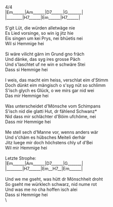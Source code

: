 4/4\
|Em\_\_\_\_\_\_|Am\_\_\_\_\_\_|D7\_\_\_\_\_\_|G\_\_\_\_\_\_\_|\
|\_\_\_\_\_\_\_\_|H7\_\_\_\_\_\_|Em\_\_\_\_\_\_|H7\_\_\_\_\_\_|\
\
S'git&nbsp;Lüt,&nbsp;die&nbsp;würden&nbsp;alletwäge&nbsp;nie\
Es&nbsp;Lied&nbsp;vorsinge,&nbsp;so&nbsp;win&nbsp;ig&nbsp;jitz&nbsp;hie\
Eis&nbsp;singen&nbsp;um&nbsp;kei&nbsp;Prys,&nbsp;nei&nbsp;bhüetis&nbsp;nei\
Wil&nbsp;si&nbsp;Hemmige&nbsp;hei\
\
Si&nbsp;wäre&nbsp;vilicht&nbsp;gärn&nbsp;im&nbsp;Grund&nbsp;gno&nbsp;fräch\
Und&nbsp;dänke,&nbsp;das&nbsp;syg&nbsp;ires&nbsp;grosse&nbsp;Päch\
Und&nbsp;s'laschtet&nbsp;uf&nbsp;ne&nbsp;win&nbsp;e&nbsp;schwäre&nbsp;Stei\
Dass&nbsp;si&nbsp;Hemmige&nbsp;hei\
\
I&nbsp;weis,&nbsp;das&nbsp;macht&nbsp;eim&nbsp;heiss,&nbsp;verschlat&nbsp;eim&nbsp;d'Stimm\
Doch&nbsp;dünkt&nbsp;eim&nbsp;mängisch&nbsp;o&nbsp;s'syg&nbsp;nüt&nbsp;so&nbsp;schlimm\
S'isch&nbsp;glych&nbsp;es&nbsp;Glück,&nbsp;o&nbsp;we&nbsp;mirs&nbsp;gar&nbsp;nid&nbsp;wei\
Das&nbsp;mir&nbsp;Hemmige&nbsp;hei\
\
Was&nbsp;unterscheidet&nbsp;d'Mönsche&nbsp;vom&nbsp;Schimpans\
S'isch&nbsp;nid&nbsp;die&nbsp;glatti&nbsp;Hut,&nbsp;dr&nbsp;fählend&nbsp;Schwanz\*\
Nid&nbsp;dass&nbsp;mir&nbsp;schlächter&nbsp;d'Böim&nbsp;ufchöme,&nbsp;nei\
Dass&nbsp;mir&nbsp;Hemmige&nbsp;hei\
\
Me&nbsp;stell&nbsp;sech&nbsp;d'Manne&nbsp;vor,&nbsp;wenns&nbsp;anders&nbsp;wär\
Und&nbsp;s'chäm&nbsp;es&nbsp;hübsches&nbsp;Meiteli&nbsp;derhär\
Jitz&nbsp;luege&nbsp;mir&nbsp;doch&nbsp;höchstens&nbsp;chly&nbsp;uf&nbsp;d'Bei\
Wil&nbsp;mir&nbsp;Hemmige&nbsp;hei\
\
Letzte&nbsp;Strophe:\
|Em\_\_\_\_\_\_|Am\_\_\_\_\_\_|D7\_\_\_\_\_\_|G\_\_\_\_\_\_\_|\
|\_\_\_\_\_\_\_\_|H7\_\_\_\_\_\_|Em\_\_H7\_\_|Em\_\_\_\_\_\_|&nbsp;\
\
Und&nbsp;we&nbsp;me&nbsp;gseht,&nbsp;was&nbsp;hütt&nbsp;dr&nbsp;Mönschheit&nbsp;droht\
So&nbsp;gseht&nbsp;me&nbsp;würklech&nbsp;schwarz,&nbsp;nid&nbsp;nume&nbsp;rot\
Und&nbsp;was&nbsp;me&nbsp;no&nbsp;cha&nbsp;hoffen&nbsp;isch&nbsp;alei\
Dass&nbsp;si&nbsp;Hemmige&nbsp;hei\
\
